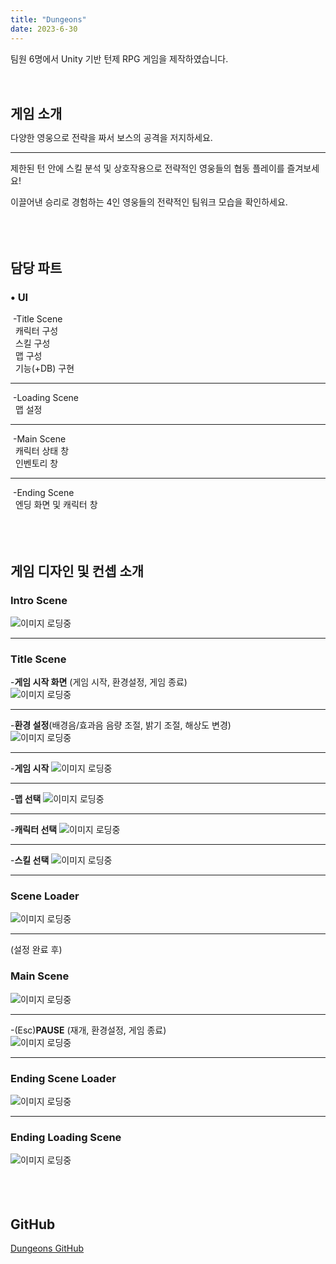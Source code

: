 ```yaml
---
title: "Dungeons"
date: 2023-6-30
---
```


팀원 6명에서 Unity 기반 턴제 RPG 게임을 제작하였습니다.

<!--more-->
<br><br>

**<span style="font-size: 1.5em;">게임 소개</span>**

다양한 영웅으로 전략을 짜서 보스의 공격을 저지하세요.

___________________________________________________

제한된 턴 안에 스킬 분석 및 상호작용으로 전략적인 영웅들의 협동 플레이를 즐겨보세요!

이끌어낸 승리로 경험하는 4인 영웅들의 전략적인 팀워크 모습을 확인하세요.<br><br>
<br><br>  

## **담당 파트**  

### • UI  

&nbsp;\-Title Scene  
&nbsp;&nbsp;캐릭터 구성  
&nbsp;&nbsp;스킬 구성  
&nbsp;&nbsp;맵 구성  
&nbsp;&nbsp;기능(+DB) 구현  
___________________________________________________
&nbsp;\-Loading Scene  
&nbsp;&nbsp;맵 설정  
___________________________________________________
&nbsp;\-Main Scene  
&nbsp;&nbsp;캐릭터 상태 창  
&nbsp;&nbsp;인벤토리 창  
___________________________________________________
&nbsp;\-Ending Scene  
&nbsp;&nbsp;엔딩 화면 및 캐릭터 창<br><br>
<br><br>
  
## **게임 디자인 및 컨셉 소개**


### **Intro Scene**
![이미지 로딩중](featured(2).png)
___________________________________________________  

### **Title Scene**  
  
\-**게임 시작 화면** (게임 시작, 환경설정, 게임 종료)  
![이미지 로딩중](featured(3).png)
___________________________________________________  
  
  
\-**환경 설정**(배경음/효과음 음량 조절, 밝기 조절, 해상도 변경)  
![이미지 로딩중](featured(4).png)
___________________________________________________  
  
\-**게임 시작**
![이미지 로딩중](featured(5).png)
___________________________________________________  
  
\-**맵 선택**
![이미지 로딩중](featured(6).png)
___________________________________________________  
  
\-**캐릭터 선택**
![이미지 로딩중](featured(7).png)
___________________________________________________  
  
\-**스킬 선택**
![이미지 로딩중](featured(8).png)
___________________________________________________  
  
### **Scene Loader**
![이미지 로딩중](featured(9).png)
___________________________________________________  

(설정 완료 후)  
  
### **Main Scene**
![이미지 로딩중](featured(10).png)
___________________________________________________  
  
-(Esc)**PAUSE** (재개, 환경설정, 게임 종료)  
![이미지 로딩중](featured(11).png )
___________________________________________________  
  
### **Ending Scene Loader**
![이미지 로딩중](featured(12).png)
___________________________________________________  
  
### **Ending Loading Scene**
![이미지 로딩중](featured(13).png)
<br><br>
<br><br>

## **GitHub**
[Dungeons GitHub](https://github.com/KRavie403/DungeonsProject)
